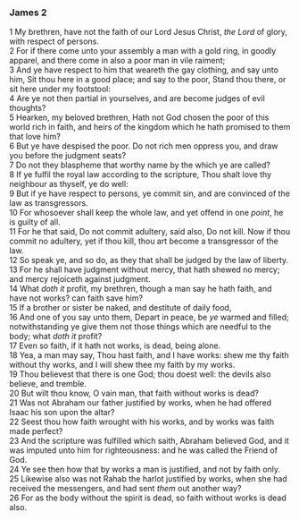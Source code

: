 ### James 2

1 My brethren, have not the faith of our Lord Jesus Christ, *the Lord* of glory, with respect of persons.  
2 For if there come unto your assembly a man with a gold ring, in goodly apparel, and there come in also a poor man in vile raiment;  
3 And ye have respect to him that weareth the gay clothing, and say unto him, Sit thou here in a good place; and say to the poor, Stand thou there, or sit here under my footstool:  
4 Are ye not then partial in yourselves, and are become judges of evil thoughts?  
5 Hearken, my beloved brethren, Hath not God chosen the poor of this world rich in faith, and heirs of the kingdom which he hath promised to them that love him?  
6 But ye have despised the poor. Do not rich men oppress you, and draw you before the judgment seats?  
7 Do not they blaspheme that worthy name by the which ye are called?  
8 If ye fulfil the royal law according to the scripture, Thou shalt love thy neighbour as thyself, ye do well:  
9 But if ye have respect to persons, ye commit sin, and are convinced of the law as transgressors.  
10 For whosoever shall keep the whole law, and yet offend in one *point*, he is guilty of all.  
11 For he that said, Do not commit adultery, said also, Do not kill. Now if thou commit no adultery, yet if thou kill, thou art become a transgressor of the law.  
12 So speak ye, and so do, as they that shall be judged by the law of liberty.  
13 For he shall have judgment without mercy, that hath shewed no mercy; and mercy rejoiceth against judgment.  
14 What *doth it* profit, my brethren, though a man say he hath faith, and have not works? can faith save him?  
15 If a brother or sister be naked, and destitute of daily food,  
16 And one of you say unto them, Depart in peace, be *ye* warmed and filled; notwithstanding ye give them not those things which are needful to the body; what *doth it* profit?  
17 Even so faith, if it hath not works, is dead, being alone.  
18 Yea, a man may say, Thou hast faith, and I have works: shew me thy faith without thy works, and I will shew thee my faith by my works.  
19 Thou believest that there is one God; thou doest well: the devils also believe, and tremble.  
20 But wilt thou know, O vain man, that faith without works is dead?  
21 Was not Abraham our father justified by works, when he had offered Isaac his son upon the altar?  
22 Seest thou how faith wrought with his works, and by works was faith made perfect?  
23 And the scripture was fulfilled which saith, Abraham believed God, and it was imputed unto him for righteousness: and he was called the Friend of God.  
24 Ye see then how that by works a man is justified, and not by faith only.  
25 Likewise also was not Rahab the harlot justified by works, when she had received the messengers, and had sent *them* out another way?  
26 For as the body without the spirit is dead, so faith without works is dead also.  
